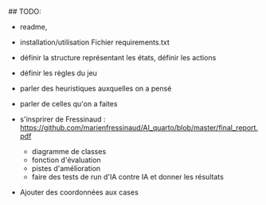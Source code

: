 ## TODO:
- readme,  
- installation/utilisation Fichier requirements.txt  

- définir la structure représentant les états, définir les actions  
- définir les règles du jeu  
- parler des heuristiques auxquelles on a pensé  
- parler de celles qu'on a faites  
- s'insprirer de Fressinaud : https://github.com/marienfressinaud/AI_quarto/blob/master/final_report.pdf
   - diagramme de classes
   - fonction d'évaluation 
   - pistes d'amélioration
   - faire des tests de run d'IA contre IA et donner les résultats

- Ajouter des coordonnées aux cases




